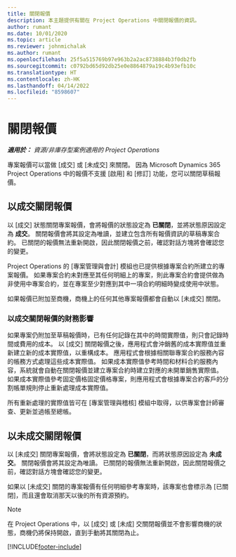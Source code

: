 ```yaml
---
title: 關閉報價
description: 本主題提供有關在 Project Operations 中關閉報價的資訊。
author: rumant
ms.date: 10/01/2020
ms.topic: article
ms.reviewer: johnmichalak
ms.author: rumant
ms.openlocfilehash: 25f5a515769b97e963b2a2ac8738884b3f0db2fb
ms.sourcegitcommit: c0792bd65d92db25e0e8864879a19c4b93efb10c
ms.translationtype: HT
ms.contentlocale: zh-HK
ms.lasthandoff: 04/14/2022
ms.locfileid: "8598607"
---
```

# <a name="close-a-quote"></a>關閉報價

_**適用於：** 資源/非庫存型案例適用的 Project Operations_

專案報價可以當做 [成交] 或 [未成交] 來關閉。 因為 Microsoft Dynamics 365 Project Operations 中的報價不支援 [啟用] 和 [修訂] 功能，您可以關閉草稿報價。

## <a name="close-a-quote-as-won"></a>以成交關閉報價

以 [成交] 狀態關閉專案報價，會將報價的狀態設定為 **已關閉**，並將狀態原因設定為 **成交**。 關閉報價會將其設定為唯讀，並建立包含所有報價資訊的草稿專案合約。 已關閉的報價無法重新開啟，因此關閉報價之前，確認對話方塊將會確認您的變更。

Project Operations 的 [專案管理與會計] 模組也已提供根據專案合約所建立的專案報價。 如果專案合約未對應至其任何明細上的專案，則此專案合約會提供做為非使用中專案合約，並在專案至少對應到其中一項合約明細時變成使用中狀態。

如果報價已附加至商機，商機上的任何其他專案報價都會自動以 [未成交] 關閉。

### <a name="financial-impact-of-closing-a-quote-as-won"></a>以成交關閉報價的財務影響

如果專案仍附加至草稿報價時，已有任何記錄在其中的時間實際值，則只會記錄時間或費用的成本。 以 [成交] 關閉報價之後，應用程式會沖銷舊的成本實際值並重新建立新的成本實際值，以重構成本。 應用程式會根據相關聯專案合約服務內容的帳務方式處理這些成本實際值。 如果成本實際值參考時間和材料合約服務內容，系統就會自動在關閉報價並建立專案合約時建立對應的未開單銷售實際值。 如果成本實際值參考固定價格固定價格專案，則應用程式會根據專案合約客戶的分割帳單規則停止重新處理成本實際值。

所有重新處理的實際值皆可在 [專案管理與稽核] 模組中取得，以供專案會計師審查、更新並過帳至總帳。 

## <a name="close-a-quote-as-lost"></a>以未成交關閉報價

以 [未成交] 關閉專案報價，會將狀態設定為 **已關閉**，而將狀態原因設定為 **未成交**。 關閉報價會將其設定為唯讀。 已關閉的報價無法重新開啟，因此關閉報價之前，確認對話方塊會確認您的變更。

如果以 [未成交] 關閉的專案報價有任何明細參考專案時，該專案也會標示為 [已關閉]，而且還會取消那天以後的所有資源預約。

> [!NOTE]
> 在 Project Operations 中，以 [成交] 或 [未成] 交關閉報價並不會影響商機的狀態，商機仍將保持開啟，直到手動將其關閉為止。


[!INCLUDE[footer-include](../includes/footer-banner.md)]